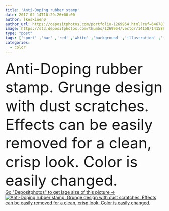```yaml
---
title: 'Anti-Doping rubber stamp'
date: 2017-02-14T10:29:26+00:00
author: lkeskinen0
author_url: https://depositphotos.com/portfolio-1269954.html?ref=64678756
image: https://st3.depositphotos.com/thumbs/1269954/vector/14158/141586622/api_thumb_450.jpg?forcejpeg=true
type: "post"
tags: ['sport' ,'bar' ,'red' ,'white' ,'background' ,'illustration' ,'isolated' ,'sign' ,'label' ,'rubber' ,'symbol' ,'icon' ,'mark' ,'law' ,'criminal' ,'crime' ,'problem' ,'bad' ,'trouble' ,'header' ,'drug' ,'police' ,'against' ,'anti' ,'sporting' ,'stamp' ,'illegal' ,'corrupt' ,'wrong' ,'insignia' ,'sticker' ,'corruption' ,'cheat' ,'ban' ,'heading' ,'barred' ,'illustrative' ,'doping' ,'banished' ,'policing' ,'wrongdoing' ,'banish' ,'immoral' ,'allegation' ,'unethical' ,'banishment' ]
categories: 
  - color
---
```

<div aling="center">
            <font size="60"> Anti-Doping rubber stamp. Grunge design with dust scratches. Effects can be easily removed for a clean, crisp look. Color is easily changed.</font>   
</div>
<div>
    <a href='https://st3.depositphotos.com/thumbs/1269954/vector/14158/141586622/api_thumb_450.jpg?forcejpeg=true?ref=64678756' target=_blank > Go "Depositphotos" to get lage size of this picture ->
        <img href='https://st3.depositphotos.com/thumbs/1269954/vector/14158/141586622/api_thumb_450.jpg?forcejpeg=true?ref=64678756' src='https://st3.depositphotos.com/1269954/14158/v/950/depositphotos_141586622-stock-illustration-anti-doping-rubber-stamp.jpg?forcejpeg=true' alt='Anti-Doping rubber stamp. Grunge design with dust scratches. Effects can be easily removed for a clean, crisp look. Color is easily changed.' >
    </a>
</div>
